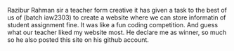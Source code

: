 Razibur Rahman sir a teacher form creative it has given a task to the best of us of (batch iaw2303) to create a website where we can store informatin of student assignment fine. It was like a fun coding competition. And guess what our teacher liked my website most. He declare me as winner, so much so he also posted this site on his github account.
